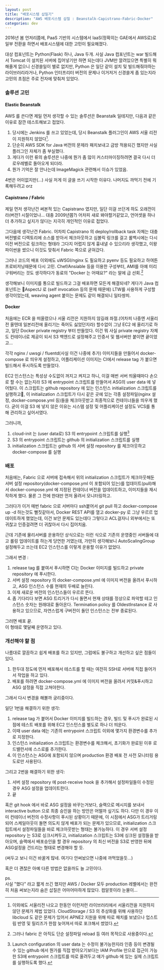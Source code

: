 ```yaml
---
layout: post
title: "배포시스템 삽질기"
description: "AWS 배포시스템 삽질 : Beanstalk-Capistrano-Fabric-Docker"
categories: dev
---
```


2016년 봄 언저리쯤에, PaaS 기반의 시스템에서 IaaS(정확히는 GAE에서 AWS로)로 일부 전환을 하면서 배포시스템에 대한 고민이 필요해졌다.

대상 컴포넌트는 Python(Flask) 하나, Java 두개. 사실 Java 컴포넌트는 war 빌드해서 Tomcat 이 설치된 서버에
집어넣기만 하면 되는데다 JVM만 깔려있으면 특별히 뭐 해줄게 없으니 신경쓸일이 별로 없지만, Python 은 일단 같이
설치 및 빌드해줘야하는 라이브러리라거나, Python 인터프리터 버전의 문제나 이거저거 신경쓸게 좀 있는지라 고민의 초점은
주로 전자에 맞춰져 있었다.

### 솔루션 고민

#### Elastic Beanstalk

AWS 를 쓴다면 제일 먼저 생각할 수 있는 솔루션은 Beanstalk 일테지만, 다음과 같은 이유로 잠깐 테스트해보고 접었다.

1. 당시에는 Jenkins 를 쓰고 있었는데, 당시 Beanstalk 플러그인이 AWS 서울 리전이 지원하지 않았다[^1].
2. 단순히 AWS SDK for Java 버전의 문제라 패치보내고 금방 적용되긴 했지만 사실 플러그인 자체가 좀 부실했다.
3. 게다가 이런 류의 솔루션은 나중에 뭔가 좀 많이 커스터마이징하려면 결국 다시 더 로우레벨로 돌아오게 되더라.
4. 뭔가 기억은 잘 안나는데 ImageMagick 관련해서 이슈가 있었음.

4번은 어이없지만(...) 사실 저게 이 글을 쓰기 시작한 이유다. 나머지도 까먹기 전에 기록해두려고 orz

#### Capistrano / Fabric

제일 먼저 생각난건 써본적 있는 Capistrano 였지만, 일단 이걸 쓰던게 하도 오래전이라(버전1 시절이었나... 대충 2009년쯤?)
어차피 새로 봐야할거같았고, 언어셋을 하나 더 추가하고 싶지가 않다는 지극히 개인적인 이유로 접었다.

그다음에 생각난건 Fabric. 어차피 Capistrano 의 deploy/rollback task 자체는 대충 버전별로 디렉토리에 소스를 받아서 체크아웃하고
심볼릭 링크를 걸고 롤백시에는 다시 이전 버전으로 링크하는 형태라 그다지 어렵지 않게 흉내낼 수 있으리라 생각했고,
이왕 파이썬을 썼으니 이것도 맞춰서 Fabric 쪽으로 굳혀갔다.

그러나 코드의 배포 이외에도 uWSGI/nginx 도 필요하고 pyenv 등도 필요하고 하여튼 프로비저닝때문에 다시 고민.
Chef/Ansiable 등을 이용한 구성부터, AMI를 아예 미리 구워버리는 것도 생각하다가 동료의 "Docker 는 어때요?" 라는 말에 급 선회.[^2]

생각해보니 이미지를 통으로 빌드하고 그걸 배포하면 모든게 해결되네? 게다가 Java 컴포넌트는 AspectJ 로 (self invocation 등의 문제 때문에)
LTW를 사용하게 구성할 생각이었는데, weaving agent 붙이는 문제도 같이 해결되니 일타쌍피.

#### Docker

처음에는 ECR 을 떠올렸으나 ​서울 리전은 지원하지 않길래 좌절.(어차피 나중엔 서울리전 올텐데 일본리전에 올리기는 죽어도 싫었던지라)
할수없이 그냥 EC2 에 올리기로 하고, 일단 Docker private registry 부터 만들었다. 이건 뭐 사실 private registry 자체도
컨테이너로 제공이 되서 S3 백엔드로 설정해주고 인증서 및 웹서버만 붙이면 끝이었고...

각각 nginx / uwsgi / fluentd(사실 이건 나중에 추가) 이미지들을 만들어서 docker-compose 로 띄우게 설정하고,
어플리케이션 이미지는 CI에서 release tag 가 붙으면 빌드해서 푸시하도록 만들었다.

EC2 인스턴스는 특성상 수도없이 꺼지고 켜지고 하니, 이걸 매번 서버 띄울때마다 손으로 할 수는 없는지라 S3 에 entrypoint 스크립트를 만들어서
ASG의 user data 에 넣어뒀다. 이 스크립트는 github repository 에 있는 인스턴스 initialization 스크립트를 실행하고​,
이 initialization 스크립트가 다시 같은 곳에 있는 각종 설정파일(nginx 설정, docker-compose.yml 등)들을 체크아웃받고 최종적으로 컨테이너들을 띄우게 했다.
굳이 이걸 S3 에 넣지 않은 이유는 시스템 설정 및 어플리케이션 설정도 VCS를 통해 관리하고 싶어서였다.

그러니까,

1. cloud-init 는 (user data로) S3 의 entrypoint 스크립트를 실행[^3]
2. S3 의 entrypoint 스크립트는 github 의 initialization 스크립트를 실행
3. initialization 스크립트는 github 의 서버 설정 repository 를 체크아웃하고 docker-compose 를 실행

### 배포

처음에는, Fabric 으로 서버에 접속해서 위의 initialization 스크립트가 체크아웃해둔 서버 설정 repository(docker-compose.yml 이 포함되어 있는)를
업데이트(pull)해서 docker-compose.yml 에 지정된 컨테이너 버전을 업데이트하고, 이미지들을 재시작하게 했다. 물론 그 전에 한대만 먼저 올려서 모니터링하고.

그러다가 이거 매번 fabric 으로 서버마다 ssh붙어서 git pull 하고 docker-compose up -d 하는것도 뻘짓같아서, Docker REST API를 열고 docker-py 로
그냥 우르르 업데이트하게 했었는데, 이건 보안 문제도 있는데다 그렇다고 ACL걸자니 외부에서는 또 귀찮고 인증걸려면 더 귀찮아서 다시 집어치움.

근데 기존에 물리서버를 운용하던 상식으로는 이런 식으로 기존의 운영중인 서버들에 대고 롤링 업데이트를 하는게 당연한 거였는데,
가만히 생각해보니 AutoScalingGroup 설정해두고 쓰는데 EC2 인스턴스를 이렇게 운용할 이유가 없었다.

그래서 변경 :

1. release tag 를 붙여서 푸시하면 CI는 Docker 이미지를 빌드하고 private repository 에 푸시한다.
2. 서버 설정 repository 의 docker-compose.yml 에 이미지 버전을 올려서 푸시하고, ASG 인스턴스 수를 현재의 두배로 늘린다.
3. 이제 새로운 버전의 인스턴스들이 우르르 뜬다.
4. 좀 기다리다 보면 ASG 트리거가 다시 돌면서 현재 상태를 정상으로 파악할 테고 인스턴스 숫자는 원래대로 돌아온다.
Termination policy 를 OldestInstance 로 사용하고 있으므로, 자연스럽게 구버전이 돌던 인스턴스는 전부 종료된다.

그러면 배포 끝.  
이 형태로 몇달째 운영하고 있다.

### 개선해야 할 점

나름대로 깔끔하고 쉽게 배포를 하고 있지만, 그럼에도 불구하고 개선하고 싶은 점들이 있다.

1. 한두대 정도에 먼저 배포해서 테스트를 할 때는 여전히 SSH로 서버에 직접 들어가서 작업을 하고 있다.
2. 배포를 하려면 docker-compose.yml 에 이미지 버전을 올려서 커밋&푸시하고 ASG 설정을 직접 고쳐야한다.

그래서 다시 변경을 해볼까 궁리중이다.  

일단 1번을 해결하기 위한 생각:

1. release tag 가 붙어서 Docker 이미지를 빌드하는 경우, 빌드 및 푸시가 완료된 시점에 테스트 배포를 위해 EC2 인스턴스를 별도로 하나 더 띄운다.
2. 이때 ​user data 에는 기존의 entrypoint 스크립트 이외에 몇가지 환경변수를 추가로 지정한다.
3. 인스턴스 initialization 스크립트는 환경변수를 체크해서, 초기화가 완료된 이후 로드밸런서에 스스로를 추가한다.
4. 이 인스턴스는 ASG에 포함되지 않으며 production 환경 배포 전 사전 모니터링 용도로만 사용된다.

그리고 2번을 해결하기 위한 생각:

1. 서버 설정 repository 에 post-receive hook 을 추가해서 설정파일들이 수정된 경우 ASG 설정을 업데이트한다.
2. 끝

혹은 git hook 에서 바로 ASG 설정을 바꾸는거보다, 슬랙으로 메시지를 보내서 interactive button 으로 최종 승인을 하는 방안은 어떨까 싶기도 하다.
다만 이 경우 이미 컨테이너 버전의 수정사항이 푸시된 상황이기 때문에, 이 시점에서 ASG가 트리거링되어 스케일아웃이 돌면 의도치 않게 배포가 되는 문제가 있으므로,
initialization 스크립트에서 설정파일들을 바로 체크아웃받는 형태는 불가능하다. 이 경우 서버 설정 repository 는 S3로 싱크시켜두고,
initialization 스크립트는 S3에 싱크된 설정들을 받아오며, 슬랙에서 ​배포승인을 할 경우 repository 의 최신 버전을 S3로 반영한 뒤에
ASG설정을 건드리는 형태로 변경해야 할 듯.

(써두고 보니 이건 바꿀게 많네. 여기다 안써놨으면 나중에 까먹었을듯...)

혹은 더 괜찮은 아예 다른 방법은 없을까도 늘 고민이다.  

ps.  
사실 "했다" 라고 짧게 쓰긴 했지만 AWS / Docker 모두 production 레벨에서는 완전히 처음 써보는지라 숨은 삽질은 어마어마하게 많았다. 컴알못이라 눈물이...

[^1]:
    이외에도 서울리전 나오고 한동안 이런저런 라이브러리에서 서울리전을 지원하지 않던 문제가 제법 있었다.
    CloudStorage / S3 의 추상화를 위해 사용하던 libcloud 도 같은 문제가 있어서 APNE2 지원을 위해 따로 패치를 보냈으나
    업스트림 반영 및 릴리즈가 한참 늦어져서 따로 포크해서 썼었다.

[^2]:
    그러나 fabric 은 아직도 단순 설정파일 reload 등 여러 목적으로 사용중이다.

[^3]:
    Launch configuration 의 user data 는 수정이 불가능한지라 인증 등이 변경될 수 있는 github 에서 뭔가를 직접 받아오기보다는
    IAM Profile 만으로 접근이 가능한 S3에 entrypoint 스크립트를 따로 올려두고 얘가 github 에 있는 실제 스크립트를 실행하도록 했다.
